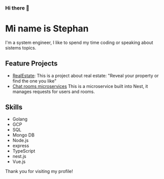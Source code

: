 ### Hi there 👋
# Mi name is Stephan

I'm a system engineer, I like to spend my time coding or speaking about sistems topics.

## Feature Projects
- [RealEstate](https://github.com/StephanSuarez/RealEstate): This is a project about real estate: "Reveal your property or find the one you like"
- [Chat rooms microservices](https://github.com/StephanSuarez/chat-room-ms) This is a microservice built into Nest, it manages requests for users and rooms.

## Skills
- Golang
- GCP
- SQL
- Mongo DB
- Node.js
- express
- TypeScript
- nest.js
- Vue.js


Thank you for visiting my profile!

<!--
**StephanSuarez/StephanSuarez** is a ✨ _special_ ✨ repository because its `README.md` (this file) appears on your GitHub profile.

Here are some ideas to get you started:

- 🔭 I’m currently working on ...
- 🌱 I’m currently learning ...
- 👯 I’m looking to collaborate on ...
- 🤔 I’m looking for help with ...
- 💬 Ask me about ...
- 📫 How to reach me: ...
- 😄 Pronouns: ...
- ⚡ Fun fact: ...
-->
